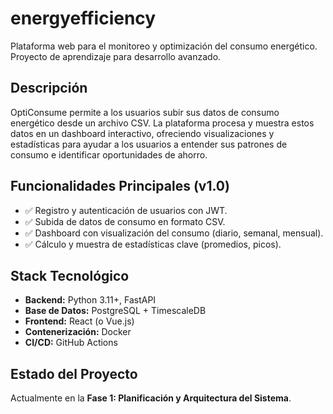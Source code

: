 # energyefficiency
Plataforma web para el monitoreo y optimización del consumo energético. Proyecto de aprendizaje para desarrollo avanzado.

## Descripción

OptiConsume permite a los usuarios subir sus datos de consumo energético desde un archivo CSV. La plataforma procesa y muestra estos datos en un dashboard interactivo, ofreciendo visualizaciones y estadísticas para ayudar a los usuarios a entender sus patrones de consumo e identificar oportunidades de ahorro.

## Funcionalidades Principales (v1.0)

* ✅ Registro y autenticación de usuarios con JWT.
* ✅ Subida de datos de consumo en formato CSV.
* ✅ Dashboard con visualización del consumo (diario, semanal, mensual).
* ✅ Cálculo y muestra de estadísticas clave (promedios, picos).

## Stack Tecnológico

* **Backend:** Python 3.11+, FastAPI
* **Base de Datos:** PostgreSQL + TimescaleDB
* **Frontend:** React (o Vue.js)
* **Contenerización:** Docker
* **CI/CD:** GitHub Actions

## Estado del Proyecto

Actualmente en la **Fase 1: Planificación y Arquitectura del Sistema**.